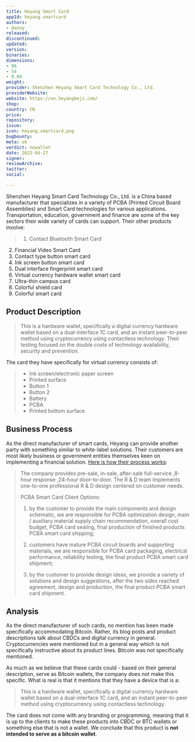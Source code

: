 ```yaml
---
title: Heyang Smart Card
appId: heyang.smartcard
authors:
- danny
released: 
discontinued: 
updated: 
version: 
binaries: 
dimensions:
- 86
- 54
- 0.84
weight: 
provider: Shenzhen Heyang Smart Card Technology Co., Ltd.
providerWebsite: 
website: https://en.heyangkeji.com/
shop: 
country: CN
price: 
repository: 
issue: 
icon: heyang.smartcard.png
bugbounty: 
meta: ok
verdict: nowallet
date: 2022-04-27
signer: 
reviewArchive: 
twitter: 
social: 

---
```


Shenzhen Heyang Smart Card Technology Co., Ltd. is a China based manufacturer that specializes in a variety of PCBA (Printed Circuit Board Assemblies) and Smart Card technologies for various applications. Transportation, education, government and finance are some of the key sectors their wide variety of cards can support. Their other products involve: 

> 1. Contact Bluetooth Smart Card
2. Financial Video Smart Card
3. Contact type button smart card
4. Ink screen button smart card
5. Dual interface fingerprint smart card
6. Virtual currency hardware wallet smart card 
7. Ultra-thin campus card
8. Colorful shield card
9. Colorful smart card

## Product Description 

> This is a hardware wallet, specifically a digital currency hardware wallet based on a dual-interface 1C card, and an instant peer-to-peer method using cryptocurrency using contactless technology. Their testing focused on the double costs of technology availability, security and prevention.

The card they have specifically for virtual currency consists of: 

> - Ink screen/electronic paper screen
> - Printed surface
> - Button 1
> - Button 2
> - Battery
> - PCBA
> - Printed bottom surface 

## Business Process

As the direct manufacturer of smart cards, Heyang can provide another party with something similar to white-label solutions. Their customers are most likely business or government entities themselves keen on implementing a financial solution. [Here is how their process works](https://en.heyangkeji.com/index.php?id=fengka):

> The company provides pre-sale, in-sale, after-sale full-service ,8-hour response ,24-hour door-to-door. The R & D team implements one-to-one professional R & D design centered on customer needs.
> 
> PCBA Smart Card Client Options:
>
> 1. by the customer to provide the main components and design schematic, we are responsible for PCBA optimization design, main / auxiliary material supply chain recommendation, overall cost budget, PCBA card sealing, final production of finished products PCBA smart card shipping;
> 
> 2. customers have mature PCBA circuit boards and supporting materials, we are responsible for PCBA card packaging, electrical performance, reliability testing, the final product PCBA smart card shipment;
>
> 3. by the customer to provide design ideas, we provide a variety of solutions and design suggestions, after the two sides reached agreement, design and production, the final product PCBA smart card shipment.

## Analysis 

As the direct manufacturer of such cards, no mention has been made specifically accommodating Bitcoin. Rather, its blog posts and product descriptions talk about CBDCs and digital currency in general. Cryptocurrencies were mentioned but in a general way which is not specifically instructive about its product lines. Bitcoin was not specifically mentioned. 

As much as we believe that these cards could - based on their general description, serve as Bitcoin wallets, the company does not make this specific. What is real is that it mentions that they have a device that is a:

> This is a hardware wallet, specifically a digital currency hardware wallet based on a dual-interface 1C card, and an instant peer-to-peer method using cryptocurrency using contactless technology.  

The card does not come with any branding or programming, meaning that it is up to the clients to make these products into CBDC or BTC wallets or something else that is not a wallet. We conclude that this product is **not intended to serve as a bitcoin wallet**.